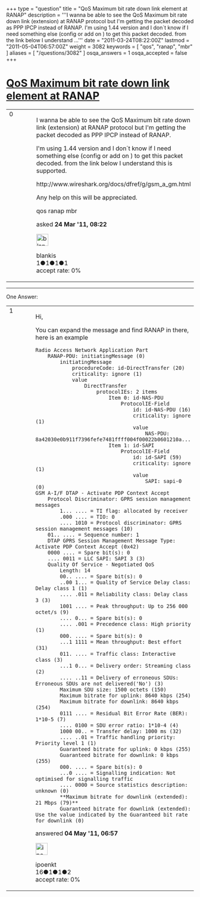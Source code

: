 +++
type = "question"
title = "QoS Maximum bit rate down link element at RANAP"
description = '''I wanna be able to see the QoS Maximum bit rate down link (extension) at RANAP protocol but I&#x27;m getting the packet decoded as PPP IPCP instead of RANAP.  I&#x27;m using 1.44 version and I don´t know if I need something else (config or add on ) to get this packet decoded. from the link below I understand ...'''
date = "2011-03-24T08:22:00Z"
lastmod = "2011-05-04T06:57:00Z"
weight = 3082
keywords = [ "qos", "ranap", "mbr" ]
aliases = [ "/questions/3082" ]
osqa_answers = 1
osqa_accepted = false
+++

<div class="headNormal">

# [QoS Maximum bit rate down link element at RANAP](/questions/3082/qos-maximum-bit-rate-down-link-element-at-ranap)

</div>

<div id="main-body">

<div id="askform">

<table id="question-table" style="width:100%;"><colgroup><col style="width: 50%" /><col style="width: 50%" /></colgroup><tbody><tr class="odd"><td style="width: 30px; vertical-align: top"><div class="vote-buttons"><span id="post-3082-upvote" class="ajax-command post-vote up" rel="nofollow" title="I like this post (click again to cancel)"> </span><div id="post-3082-score" class="post-score" title="current number of votes">0</div><span id="post-3082-downvote" class="ajax-command post-vote down" rel="nofollow" title="I dont like this post (click again to cancel)"> </span> <span id="favorite-mark" class="ajax-command favorite-mark" rel="nofollow" title="mark/unmark this question as favorite (click again to cancel)"> </span><div id="favorite-count" class="favorite-count"></div></div></td><td><div id="item-right"><div class="question-body"><p>I wanna be able to see the QoS Maximum bit rate down link (extension) at RANAP protocol but I'm getting the packet decoded as PPP IPCP instead of RANAP.</p><p>I'm using 1.44 version and I don´t know if I need something else (config or add on ) to get this packet decoded. from the link below I understand this is supported.</p><p>http://www.wireshark.org/docs/dfref/g/gsm_a_gm.html</p><p>Any help on this will be appreciated.</p></div><div id="question-tags" class="tags-container tags"><span class="post-tag tag-link-qos" rel="tag" title="see questions tagged &#39;qos&#39;">qos</span> <span class="post-tag tag-link-ranap" rel="tag" title="see questions tagged &#39;ranap&#39;">ranap</span> <span class="post-tag tag-link-mbr" rel="tag" title="see questions tagged &#39;mbr&#39;">mbr</span></div><div id="question-controls" class="post-controls"></div><div class="post-update-info-container"><div class="post-update-info post-update-info-user"><p>asked <strong>24 Mar '11, 08:22</strong></p><img src="https://secure.gravatar.com/avatar/d9d2cf40cfac62f1baae642c8b5227ba?s=32&amp;d=identicon&amp;r=g" class="gravatar" width="32" height="32" alt="blankis&#39;s gravatar image" /><p><span>blankis</span><br />
<span class="score" title="1 reputation points">1</span><span title="1 badges"><span class="badge1">●</span><span class="badgecount">1</span></span><span title="1 badges"><span class="silver">●</span><span class="badgecount">1</span></span><span title="1 badges"><span class="bronze">●</span><span class="badgecount">1</span></span><br />
<span class="accept_rate" title="Rate of the user&#39;s accepted answers">accept rate:</span> <span title="blankis has no accepted answers">0%</span></p></div></div><div id="comments-container-3082" class="comments-container"></div><div id="comment-tools-3082" class="comment-tools"></div><div class="clear"></div><div id="comment-3082-form-container" class="comment-form-container"></div><div class="clear"></div></div></td></tr></tbody></table>

------------------------------------------------------------------------

<div class="tabBar">

<span id="sort-top"></span>

<div class="headQuestions">

One Answer:

</div>

</div>

<span id="3918"></span>

<div id="answer-container-3918" class="answer">

<table style="width:100%;"><colgroup><col style="width: 50%" /><col style="width: 50%" /></colgroup><tbody><tr class="odd"><td style="width: 30px; vertical-align: top"><div class="vote-buttons"><span id="post-3918-upvote" class="ajax-command post-vote up" rel="nofollow" title="I like this post (click again to cancel)"> </span><div id="post-3918-score" class="post-score" title="current number of votes">1</div><span id="post-3918-downvote" class="ajax-command post-vote down" rel="nofollow" title="I dont like this post (click again to cancel)"> </span></div></td><td><div class="item-right"><div class="answer-body"><p>Hi,</p><p>You can expand the message and find RANAP in there, here is an example</p><pre><code>Radio Access Network Application Part
    RANAP-PDU: initiatingMessage (0)
        initiatingMessage
            procedureCode: id-DirectTransfer (20)
            criticality: ignore (1)
            value
                DirectTransfer
                    protocolIEs: 2 items
                        Item 0: id-NAS-PDU
                            ProtocolIE-Field
                                id: id-NAS-PDU (16)
                                criticality: ignore (1)
                                value
                                    NAS-PDU: 8a42030e0b911f7396fefe7481ffff004f00022b0601210a...
                        Item 1: id-SAPI
                            ProtocolIE-Field
                                id: id-SAPI (59)
                                criticality: ignore (1)
                                value
                                    SAPI: sapi-0 (0)
GSM A-I/F DTAP - Activate PDP Context Accept
    Protocol Discriminator: GPRS session management messages
        1... .... = TI flag: allocated by receiver
        .000 .... = TIO: 0
        .... 1010 = Protocol discriminator: GPRS session management messages (10)
    01.. .... = Sequence number: 1
    DTAP GPRS Session Management Message Type: Activate PDP Context Accept (0x42)
    0000 .... = Spare bit(s): 0
    .... 0011 = LLC SAPI: SAPI 3 (3)
    Quality Of Service - Negotiated QoS
        Length: 14
        00.. .... = Spare bit(s): 0
        ..00 1... = Quality of Service Delay class: Delay class 1 (1)
        .... .011 = Reliability class: Delay class 3 (3)
        1001 .... = Peak throughput: Up to 256 000 octet/s (9)
        .... 0... = Spare bit(s): 0
        .... .001 = Precedence class: High priority (1)
        000. .... = Spare bit(s): 0
        ...1 1111 = Mean throughput: Best effort (31)
        011. .... = Traffic class: Interactive class (3)
        ...1 0... = Delivery order: Streaming class (2)
        .... ..11 = Delivery of erroneous SDUs: Erroneous SDUs are not delivered(&#39;No&#39;) (3)
        Maximum SDU size: 1500 octets (150)
        Maximum bitrate for uplink: 8640 kbps (254)
        Maximum bitrate for downlink: 8640 kbps (254)
        0111 .... = Residual Bit Error Rate (BER): 1*10-5 (7)
        .... 0100 = SDU error ratio: 1*10-4 (4)
        1000 00.. = Transfer delay: 1000 ms (32)
        .... ..01 = Traffic handling priority: Priority level 1 (1)
        Guaranteed bitrate for uplink: 0 kbps (255)
        Guaranteed bitrate for downlink: 0 kbps (255)
        000. .... = Spare bit(s): 0
        ...0 .... = Signalling indication: Not optimised for signalling traffic
        .... 0000 = Source statistics description: unknown (0)
        **Maximum bitrate for downlink (extended): 21 Mbps (79)**
        Guaranteed bitrate for downlink (extended): Use the value indicated by the Guaranteed bit rate for downlink (0)</code></pre></div><div class="answer-controls post-controls"></div><div class="post-update-info-container"><div class="post-update-info post-update-info-user"><p>answered <strong>04 May '11, 06:57</strong></p><img src="https://secure.gravatar.com/avatar/6bdab60f4bfd3686bbbaca91a9e2fa3a?s=32&amp;d=identicon&amp;r=g" class="gravatar" width="32" height="32" alt="ipoenkt&#39;s gravatar image" /><p><span>ipoenkt</span><br />
<span class="score" title="16 reputation points">16</span><span title="1 badges"><span class="badge1">●</span><span class="badgecount">1</span></span><span title="1 badges"><span class="silver">●</span><span class="badgecount">1</span></span><span title="2 badges"><span class="bronze">●</span><span class="badgecount">2</span></span><br />
<span class="accept_rate" title="Rate of the user&#39;s accepted answers">accept rate:</span> <span title="ipoenkt has no accepted answers">0%</span></p></div></div><div id="comments-container-3918" class="comments-container"></div><div id="comment-tools-3918" class="comment-tools"></div><div class="clear"></div><div id="comment-3918-form-container" class="comment-form-container"></div><div class="clear"></div></div></td></tr></tbody></table>

</div>

<div class="paginator-container-left">

</div>

</div>

</div>

